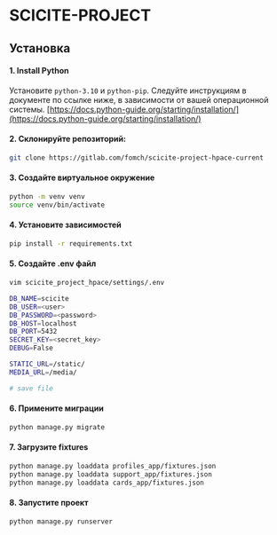 # SCICITE-PROJECT

## Установка

#### 1. Install Python
Установите ```python-3.10``` и ```python-pip```. Следуйте инструкциям в документе по ссылке ниже, в зависимости от вашей операционной системы.
[https://docs.python-guide.org/starting/installation/](https://docs.python-guide.org/starting/installation/)

#### 2. Склонируйте репозиторий:

```bash
git clone https://gitlab.com/fomch/scicite-project-hpace-current
```

#### 3. Создайте виртуальное окружение

```bash
python -m venv venv
source venv/bin/activate
```

#### 4. Установите зависимостей
```bash
pip install -r requirements.txt
```

#### 5. Создайте .env файл
```bash
vim scicite_project_hpace/settings/.env

DB_NAME=scicite
DB_USER=<user>
DB_PASSWORD=<password>
DB_HOST=localhost
DB_PORT=5432
SECRET_KEY=<secret_key>
DEBUG=False

STATIC_URL=/static/
MEDIA_URL=/media/

# save file
```

#### 6. Примените миграции
```bash
python manage.py migrate
```

#### 7. Загрузите fixtures
```bash
python manage.py loaddata profiles_app/fixtures.json
python manage.py loaddata support_app/fixtures.json
python manage.py loaddata cards_app/fixtures.json
```

#### 8. Запустите проект
```bash
python manage.py runserver
```
